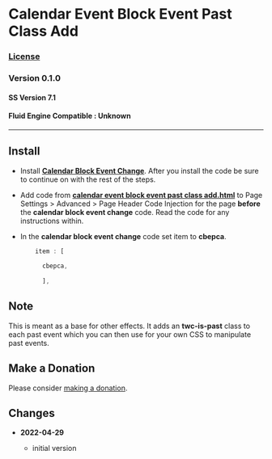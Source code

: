# Calendar Event Block Event Past Class Add

### [License][1]

### Version 0.1.0

#### SS Version 7.1

#### Fluid Engine Compatible : Unknown

---

## Install

* Install **[Calendar Block Event Change][2]**. After you install the code be
  sure to continue on with the rest of the steps.
  
* Add code from **[calendar event block event past class add.html][3]** to Page
  Settings > Advanced > Page Header Code Injection for the page **before** the
  **calendar block event change** code. Read the code for any instructions
  within.
  
* In the **calendar block event change** code set item to **cbepca**.
  
  ```javascript
      item : [
      
        cbepca,
        
        ],
  ```

## Note

This is meant as a base for other effects. It adds an **twc-is-past** class to
each past event which you can then use for your own CSS to manipulate past
events.

## Make a Donation

Please consider [making a donation][4].

## Changes

* **2022-04-29**

  * initial version

[1]: https://github.com/tomsWebConsulting/twcsl/blob/main/LICENSE.txt#L1
[2]: https://github.com/tomsWebConsulting/twcsl/tree/main/Calendar%20Block%20Event%20Change#calendar-block-event-change
[3]: calendar%20event%20block%20event%20past%20class%20add.html#L1
[4]: https://github.com/tomsWebConsulting/twcsl#make-a-donation
